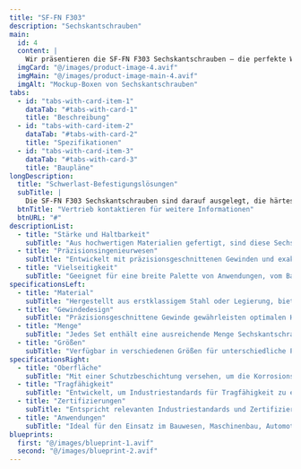 ```yaml
---
title: "SF-FN F303"
description: "Sechskantschrauben"
main:
  id: 4
  content: |
    Wir präsentieren die SF-FN F303 Sechskantschrauben – die perfekte Wahl für schwere Befestigungsanwendungen. Mit Fokus auf Präzision und Haltbarkeit gefertigt, bieten diese Sechskantschrauben die Stärke und Zuverlässigkeit, die Sie für Ihre anspruchsvollsten Projekte benötigen.
  imgCard: "@/images/product-image-4.avif"
  imgMain: "@/images/product-image-main-4.avif"
  imgAlt: "Mockup-Boxen von Sechskantschrauben"
tabs:
  - id: "tabs-with-card-item-1"
    dataTab: "#tabs-with-card-1"
    title: "Beschreibung"
  - id: "tabs-with-card-item-2"
    dataTab: "#tabs-with-card-2"
    title: "Spezifikationen"
  - id: "tabs-with-card-item-3"
    dataTab: "#tabs-with-card-3"
    title: "Baupläne"
longDescription:
  title: "Schwerlast-Befestigungslösungen"
  subTitle: |
    Die SF-FN F303 Sechskantschrauben sind darauf ausgelegt, die härtesten Befestigungsherausforderungen mit Leichtigkeit zu meistern. Ob Sie an Bauprojekten oder schweren Maschinen arbeiten, diese Sechskantschrauben liefern die Stärke und Zuverlässigkeit, die Sie benötigen.
  btnTitle: "Vertrieb kontaktieren für weitere Informationen"
  btnURL: "#"
descriptionList:
  - title: "Stärke und Haltbarkeit"
    subTitle: "Aus hochwertigen Materialien gefertigt, sind diese Sechskantschrauben darauf ausgelegt, schweren Lasten und harten Bedingungen standzuhalten."
  - title: "Präzisionsingenieurwesen"
    subTitle: "Entwickelt mit präzisionsgeschnittenen Gewinden und exakten Spezifikationen, gewährleistet jedes Mal eine feste und sichere Passform."
  - title: "Vielseitigkeit"
    subTitle: "Geeignet für eine breite Palette von Anwendungen, vom Bauwesen bis zu Maschinen, bietet vielseitige Befestigungslösungen."
specificationsLeft:
  - title: "Material"
    subTitle: "Hergestellt aus erstklassigem Stahl oder Legierung, bietet außergewöhnliche Stärke und Korrosionsbeständigkeit."
  - title: "Gewindedesign"
    subTitle: "Präzisionsgeschnittene Gewinde gewährleisten optimalen Halt und Zuverlässigkeit, auch in hochbelasteten Umgebungen."
  - title: "Menge"
    subTitle: "Jedes Set enthält eine ausreichende Menge Sechskantschrauben für verschiedene Projekte und Anwendungen."
  - title: "Größen"
    subTitle: "Verfügbar in verschiedenen Größen für unterschiedliche Projektanforderungen, gewährleistet Vielseitigkeit und Kompatibilität."
specificationsRight:
  - title: "Oberfläche"
    subTitle: "Mit einer Schutzbeschichtung versehen, um die Korrosionsbeständigkeit zu verbessern und die Lebensdauer zu verlängern."
  - title: "Tragfähigkeit"
    subTitle: "Entwickelt, um Industriestandards für Tragfähigkeit zu erfüllen oder zu übertreffen, gewährleistet zuverlässige Leistung unter schweren Lasten."
  - title: "Zertifizierungen"
    subTitle: "Entspricht relevanten Industriestandards und Zertifizierungen, garantiert Qualität und Zuverlässigkeit."
  - title: "Anwendungen"
    subTitle: "Ideal für den Einsatz im Bauwesen, Maschinenbau, Automotive und anderen Schwerlastanwendungen, die starke und zuverlässige Befestigungen erfordern."
blueprints:
  first: "@/images/blueprint-1.avif"
  second: "@/images/blueprint-2.avif"  
---
```

